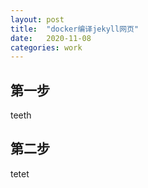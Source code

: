 ```yaml
---
layout: post
title:  "docker编译jekyll网页"
date:   2020-11-08
categories: work
---
```


## 第一步

teeth

## 第二步

tetet